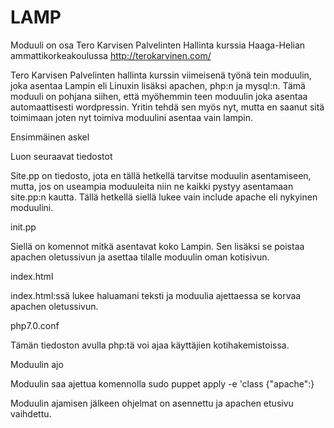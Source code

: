 # LAMP
Moduuli on osa Tero Karvisen Palvelinten Hallinta kurssia Haaga-Helian ammattikorkeakoulussa http://terokarvinen.com/

Tero Karvisen Palvelinten hallinta kurssin viimeisenä työnä tein moduulin, joka asentaa Lampin eli Linuxin lisäksi apachen, php:n ja mysql:n. Tämä moduuli on pohjana siihen, että myöhemmin teen moduulin joka asentaa automaattisesti wordpressin. Yritin tehdä sen myös nyt, mutta en saanut sitä toimimaan joten nyt toimiva moduulini asentaa vain lampin.

Ensimmäinen askel

Luon seuraavat tiedostot

Site.pp on tiedosto, jota en tällä hetkellä tarvitse moduulin asentamiseen, mutta, jos on useampia moduuleita niin ne kaikki pystyy asentamaan site.pp:n kautta. Tällä hetkellä siellä lukee vain include apache eli nykyinen moduulini.

init.pp

Siellä on komennot mitkä asentavat koko Lampin. Sen lisäksi se poistaa apachen oletussivun ja asettaa tilalle moduulin oman kotisivun.


index.html

index.html:ssä lukee haluamani teksti ja moduulia ajettaessa se korvaa apachen oletussivun.

php7.0.conf

Tämän tiedoston avulla php:tä voi ajaa käyttäjien kotihakemistoissa.

Moduulin ajo

Moduulin saa ajettua komennolla sudo puppet apply -e 'class {"apache":}


Moduulin ajamisen jälkeen ohjelmat on asennettu ja apachen etusivu vaihdettu.
